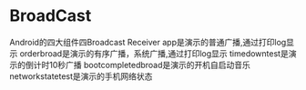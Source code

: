 # BroadCast
Android的四大组件四Broadcast Receiver
app是演示的普通广播,通过打印log显示
orderbroad是演示的有序广播，系统广播,通过打印log显示
timedowntest是演示的倒计时10秒广播
bootcompletedbroad是演示的开机自启动音乐
networkstatetest是演示的手机网络状态
